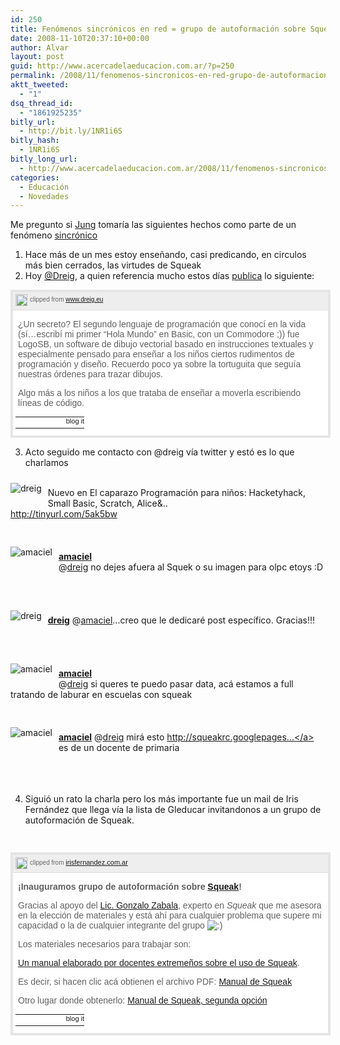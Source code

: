 ```yaml
---
id: 250
title: Fenómenos sincrónicos en red = grupo de autoformación sobre Squeak
date: 2008-11-10T20:37:10+00:00
author: Alvar
layout: post
guid: http://www.acercadelaeducacion.com.ar/?p=250
permalink: /2008/11/fenomenos-sincronicos-en-red-grupo-de-autoformacion-sobre-squeak/
aktt_tweeted:
  - "1"
dsq_thread_id:
  - "1861925235"
bitly_url:
  - http://bit.ly/1NR1i6S
bitly_hash:
  - 1NR1i6S
bitly_long_url:
  - http://www.acercadelaeducacion.com.ar/2008/11/fenomenos-sincronicos-en-red-grupo-de-autoformacion-sobre-squeak/
categories:
  - Educación
  - Novedades
---
```

Me pregunto si <a href="http://es.wikipedia.org/wiki/Jung,_Carl_Gustav">Jung</a> tomaría las siguientes hechos como parte de un fenómeno <a href="http://es.wikipedia.org/wiki/Sincronicidad">sincrónico</a><br /><ol><li>Hace más de un mes estoy enseñando, casi predicando, en circulos más bien cerrados, las virtudes de Squeak</li><li>Hoy <a href="http://twitter.com/dreig">@Dreig</a>, a quien referencia mucho estos días <a href="http://www.dreig.eu/caparazon/2008/11/10/programacion-para-ninos-hacketyhack-small-basic-scratch-alice/#trackbacks">publica</a> lo siguiente:<strong></strong><strong><a href="http://twitter.com/dreig" title="dreig"></a></strong><br /></li></ol><div style="border: 4px solid rgb(229, 229, 229); margin: 12px 0px; background: rgb(255, 255, 255) none repeat scroll 0% 0%; font-family: arial; color: rgb(51, 51, 51); -moz-background-clip: -moz-initial; -moz-background-origin: -moz-initial; -moz-background-inline-policy: -moz-initial; width: 100%; clear: left;"><div class="CM_CTB_Content_Wrap" style="margin: 0px; padding: 0px; background-color: rgb(255, 255, 255);"><div style="border-bottom: 1px solid rgb(220, 220, 220); white-space: nowrap; margin-bottom: 8px; background-color: rgb(238, 238, 238); background-image: url(http://clipmarks.com/images/source-bg.gif); background-repeat: repeat-x; height: 24px; line-height: 24px; vertical-align: middle; padding-bottom: 4px; color: rgb(102, 102, 102); font-size: 10px;"><a href="http://clipmarks.com/clipmark/5588C843-BE86-4BE3-AB02-8ECAFB67DBB6/" title="go to this clipmark"><img src="http://content.clipmarks.com/blog_embed/9e074615-683d-4e2c-ab53-4566b95d3a90/5588C843-BE86-4BE3-AB02-8ECAFB67DBB6/" alt="" style="border: medium none ; margin: 0px 4px; vertical-align: middle; display: inline; float: none;" border="0" width="19" height="19" /></a>clipped from <a title="http://www.dreig.eu/caparazon/2008/11/10/programacion-para-ninos-hacketyhack-small-basic-scratch-alice/" href="http://www.dreig.eu/caparazon/2008/11/10/programacion-para-ninos-hacketyhack-small-basic-scratch-alice/" style="font-size: 11px;">www.dreig.eu</a></div><blockquote style="border: medium none ; margin: 4px 0px 8px; padding: 0px 8px; background: transparent none repeat scroll 0% 0%; text-align: left; -moz-background-clip: -moz-initial; -moz-background-origin: -moz-initial; -moz-background-inline-policy: -moz-initial;" cite="http://www.dreig.eu/caparazon/2008/11/10/programacion-para-ninos-hacketyhack-small-basic-scratch-alice/"><p>¿Un secreto? El segundo lenguaje de programación que conocí en la vida (sí…escribí mi primer “Hola Mundo” en Basic, con un Commodore ;)) fue LogoSB, un software de dibujo vectorial basado en instrucciones textuales y especialmente pensado para enseñar a los niños ciertos rudimentos de programación y diseño. Recuerdo poco ya sobre la tortuguita que seguía nuestras órdenes para trazar dibujos.</p> <p>Algo más a los niños a los que trataba de enseñar a moverla escribiendo líneas de código.</p></blockquote></div><div style="margin: 0px 6px 6px 4px;"><table style="padding: 0px; font-size: 11px; border-spacing: 0px;" cellpadding="0" cellspacing="0" width="100%"><tbody><tr><td style="border-width: 0px; padding: 0px; background: transparent none repeat scroll 0% 0%; -moz-background-clip: -moz-initial; -moz-background-origin: -moz-initial; -moz-background-inline-policy: -moz-initial;">&nbsp;</td><td style="border-width: 0px; padding: 0px; background: transparent none repeat scroll 0% 0%; -moz-background-clip: -moz-initial; -moz-background-origin: -moz-initial; -moz-background-inline-policy: -moz-initial; width: 107px;" align="right" width="107"><a href="http://clipmarks.com/share/5588C843-BE86-4BE3-AB02-8ECAFB67DBB6/blog/" title="blog or email this clip"><img src="http://content6.clipmarks.com/images/c2b-foot.png" alt="blog it" style="border-width: 0px; margin: 0px; padding: 0px;" border="0" width="107" height="17" /></a></td></tr></tbody></table></div></div><ol start="3"><li>Acto seguido me contacto con @dreig vía twitter y estó es lo que charlamos</li></ol><a href="http://twitter.com/dreig" class="url"><img style="float: left; margin-top: 10px; margin-bottom: 10px; margin-right: 10px;" alt="dreig" class="photo fn" src="http://s3.amazonaws.com/twitter_production/profile_images/58748992/dreigblanco_normal.png" /></a><span class="entry-content"><br />Nuevo en El caparazo Programación para niños: Hacketyhack, Small Basic, Scratch, Alice&amp;.. <br /><a href="http://tinyurl.com/5ak5bw" rel="nofollow" target="_blank">http://tinyurl.com/5ak5bw</a> </span><br /><br /><br /><a href="http://twitter.com/amaciel" class="url"><img style="float: left; margin-top: 10px; margin-bottom: 10px; margin-right: 10px;" alt="amaciel" class="photo fn" src="http://s3.amazonaws.com/twitter_production/profile_images/53797041/Samurai_by_lloydy_normal.jpg" /></a><strong><br /><a href="http://twitter.com/amaciel" title="amaciel">amaciel</a></strong><div>                                          <span class="entry-content">              @<a href="http://twitter.com/dreig">dreig</a> no dejes afuera al Squek o su imagen para olpc etoys :D</span></div><br /><br /><br /><a href="http://twitter.com/dreig" class="url"><img style="float: left; margin-top: 10px; margin-bottom: 10px; margin-right: 10px;" alt="dreig" class="photo fn" src="http://s3.amazonaws.com/twitter_production/profile_images/58748992/dreigblanco_normal.png" /></a><br /><div><strong><a href="http://twitter.com/dreig" title="dreig">dreig</a></strong>                                          <span class="entry-content">              @<a href="http://twitter.com/amaciel">amaciel</a>...creo que le dedicaré post específico. Gracias!!!</span></div><br /><br /><br /><a href="http://twitter.com/amaciel" class="url"><img style="float: left; margin-top: 10px; margin-bottom: 10px; margin-right: 10px;" alt="amaciel" class="photo fn" src="http://s3.amazonaws.com/twitter_production/profile_images/53797041/Samurai_by_lloydy_normal.jpg" /></a><strong><br /><a href="http://twitter.com/amaciel" title="amaciel">amaciel</a></strong>                                          <span class="entry-content"><div>              @<a href="http://twitter.com/dreig">dreig</a> si queres te puedo pasar data, acá estamos a full tratando de laburar en escuelas con squeak</div><br /><br /></span><a href="http://twitter.com/amaciel" class="url"><img style="float: left; margin-top: 10px; margin-bottom: 10px; margin-right: 10px;" alt="amaciel" class="photo fn" src="http://s3.amazonaws.com/twitter_production/profile_images/53797041/Samurai_by_lloydy_normal.jpg" /></a><strong><br /><a href="http://twitter.com/amaciel" title="amaciel">amaciel</a></strong>                                          <span class="entry-content">              @<a href="http://twitter.com/dreig">dreig</a> mirá esto <a href="http://squeakrc.googlepages.com/" rel="nofollow" target="_blank">http://squeakrc.googlepages...</a> es de un docente de primaria </span><br /><span class="entry-content"><br /><br /><br /></span><ol start="4"><li>Siguió un rato la charla pero los más importante fue un mail de Iris Fernández que llega vía la lista de Gleducar invitandonos a un grupo de autoformación de Squeak.</li></ol><blockquote></blockquote><div style="border: 2px solid orange; margin: 0px; padding: 0px; position: absolute; width: 0px; display: none; z-index: 99998;" id="Clipmarks1646BorderDiv5632"></div><div style="border: 2px solid orange; margin: 0px; padding: 0px; position: absolute; width: 0px; display: none; z-index: 99998;" id="Clipmarks2279BorderDiv9241"></div><div style="border: 2px solid orange; margin: 0px; padding: 0px; position: absolute; height: 0px; display: none; z-index: 99998;" id="Clipmarks3255BorderDiv4700"></div><div style="border: 2px solid orange; margin: 0px; padding: 0px; position: absolute; height: 0px; display: none; z-index: 99998;" id="Clipmarks4603BorderDiv9783"></div><br /><div style="border: 4px solid rgb(229, 229, 229); margin: 12px 0px; background: rgb(255, 255, 255) none repeat scroll 0% 0%; font-family: arial; color: rgb(51, 51, 51); -moz-background-clip: -moz-initial; -moz-background-origin: -moz-initial; -moz-background-inline-policy: -moz-initial; width: 100%; clear: left;"><div class="CM_CTB_Content_Wrap" style="margin: 0px; padding: 0px; background-color: rgb(255, 255, 255);"><div style="border-bottom: 1px solid rgb(220, 220, 220); white-space: nowrap; margin-bottom: 8px; background-color: rgb(238, 238, 238); background-image: url(http://clipmarks.com/images/source-bg.gif); background-repeat: repeat-x; height: 24px; line-height: 24px; vertical-align: middle; padding-bottom: 4px; color: rgb(102, 102, 102); font-size: 10px;"><a href="http://clipmarks.com/clipmark/19F5D361-0191-44BC-9CD6-D1F9003A287D/" title="go to this clipmark"><img src="http://content.clipmarks.com/blog_embed/0576d8fe-4c0e-4875-9766-fa83873a63d3/19F5D361-0191-44BC-9CD6-D1F9003A287D/" alt="" style="border: medium none ; margin: 0px 4px; vertical-align: middle; display: inline; float: none;" border="0" width="19" height="19" /></a>clipped from <a title="http://irisfernandez.com.ar/betaweblog/?p=395" href="http://irisfernandez.com.ar/betaweblog/?p=395" style="font-size: 11px;">irisfernandez.com.ar</a></div><blockquote style="border: medium none ; margin: 4px 0px 8px; padding: 0px 8px; background: transparent none repeat scroll 0% 0%; text-align: left; -moz-background-clip: -moz-initial; -moz-background-origin: -moz-initial; -moz-background-inline-policy: -moz-initial;" cite="http://irisfernandez.com.ar/betaweblog/?p=395"><p><strong>¡Inauguramos grupo de autoformación sobre <a title="Squeakpolis" href="http://squeak.educarex.es/Squeakpolis">Squeak</a>! </strong></p> <p>Gracias al apoyo del <a title="Lic. Gonzalo Zabala" href="http://tecnodacta.com.ar/derobots">Lic. Gonzalo Zabala</a>, experto en <em>Squeak</em> que me asesora en la elección de materiales y está ahí para cualquier problema que supere mi capacidad o la de cualquier integrante del grupo <img class="wp-smiley" alt=":)" src="http://irisfernandez.com.ar/betaweblog/wp-includes/images/smilies/icon_smile.gif" /> </p> <p>Los materiales necesarios para trabajar son:</p> <p><a title="Manual de Squeak" href="http://squeak.educarex.es/Squeakpolis/38">Un manual elaborado por docentes extremeños sobre el uso de Squeak</a>.</p> <p>Es decir, si hacen clic acá obtienen el archivo PDF: <a title="Manual de Squeak 1" href="http://squeak.educarex.es/Squeakpolis/uploads/48/ManualDeSqueak.1.pdf">Manual de Squeak</a></p> <p>Otro lugar donde obtenerlo: <a title="Manual de Squeak" href="http://www.irisfernandez.com.ar/ManualDeSqueak.1.pdf">Manual de Squeak, segunda opción</a></p></blockquote></div><div style="margin: 0px 6px 6px 4px;"><table style="padding: 0px; font-size: 11px; border-spacing: 0px;" cellpadding="0" cellspacing="0" width="100%"><tbody><tr><td style="border-width: 0px; padding: 0px; background: transparent none repeat scroll 0% 0%; -moz-background-clip: -moz-initial; -moz-background-origin: -moz-initial; -moz-background-inline-policy: -moz-initial;">&nbsp;</td><td style="border-width: 0px; padding: 0px; background: transparent none repeat scroll 0% 0%; -moz-background-clip: -moz-initial; -moz-background-origin: -moz-initial; -moz-background-inline-policy: -moz-initial; width: 107px;" align="right" width="107"><a href="http://clipmarks.com/share/19F5D361-0191-44BC-9CD6-D1F9003A287D/blog/" title="blog or email this clip"><img src="http://content8.clipmarks.com/images/c2b-foot.png" alt="blog it" style="border-width: 0px; margin: 0px; padding: 0px;" border="0" width="107" height="17" /></a></td></tr></tbody></table></div></div>